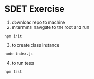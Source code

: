 # SDET Exercise

1. download repo to machine
2. in terminal navigate to the root and run

  `npm init`

3. to create class instance

  `node index.js`

4. to run tests

  `npm test`
